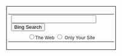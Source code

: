 <form method="get" action="http://www.bing.com/search">
<div style="border:1px solid black;padding:4px;width:20em;">
  <table border="0" align="center" cellpadding="0">
  <tr><td>
  <input type="text"   name="q" size="25"
  maxlength="255" value="" />
  <input type="submit" value="Bing Search" /></td></tr>
  <tr><td align="center" style="font-size:75%">
  <input type="radio"  name="q1" value="" />The Web
  <input type="radio"  name="q1"
  value="site:yoursite.com" /> Only Your Site<br />
  </td></tr></table>
  </div>
</form>
